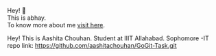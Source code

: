 Hey! 👋 <br>
This is abhay. <br>
To know more about me <a href = "https://github.com/ABHAY0O7">visit here</a>.

Hey!
This is Aashita Chouhan.
Student at IIIT Allahabad.
Sophomore -IT
repo link: https://github.com/aashitachouhan/GoGit-Task.git

